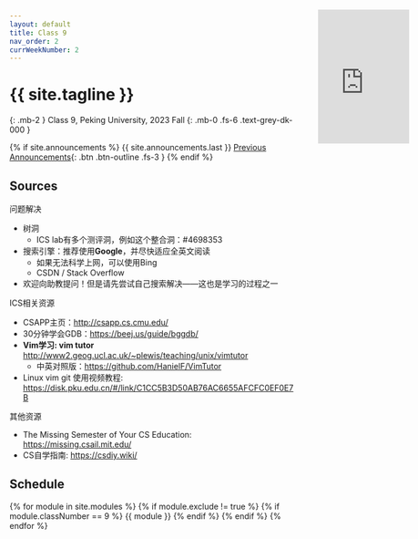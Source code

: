 ```yaml
---
layout: default
title: Class 9
nav_order: 2
currWeekNumber: 2
---
```

 
# {{ site.tagline }}
{: .mb-2 }
Class 9, Peking University, 2023 Fall
{: .mb-0 .fs-6 .text-grey-dk-000 }

{% if site.announcements %}
{{ site.announcements.last }}
[Previous Announcements](announcements.md){: .btn .btn-outline .fs-3 }
{% endif %}
## Sources
问题解决
- 树洞
    - ICS lab有多个测评洞，例如这个整合洞：#4698353
- 搜索引擎：推荐使用**Google**，并尽快适应全英文阅读
    - 如果无法科学上网，可以使用Bing
    - CSDN / Stack Overflow
- 欢迎向助教提问！但是请先尝试自己搜索解决——这也是学习的过程之一

ICS相关资源
- CSAPP主页：http://csapp.cs.cmu.edu/
- 30分钟学会GDB：https://beej.us/guide/bggdb/
- **Vim学习: vim tutor**  http://www2.geog.ucl.ac.uk/~plewis/teaching/unix/vimtutor
    - 中英对照版：https://github.com/HanielF/VimTutor
- Linux vim git 使用视频教程: https://disk.pku.edu.cn/#/link/C1CC5B3D50AB76AC6655AFCFC0EF0E7B

其他资源
- The Missing Semester of Your CS Education: https://missing.csail.mit.edu/
- CS自学指南: https://csdiy.wiki/

## Schedule
{% for module in site.modules %}
{% if module.exclude != true %}
{% if module.classNumber == 9 %}
<a name="week-{{module.weekNumber}}"></a>
{{ module }}
{% endif %}
{% endif %}
{% endfor %}

<iframe src="https://www.random.org/widgets/integers/iframe.php?title=True+Random+Number+Generator&amp;buttontxt=Generate&amp;width=160&amp;height=235&amp;border=on&amp;bgcolor=%23FFFFFF&amp;txtcolor=%23777777&amp;altbgcolor=%23808080&amp;alttxtcolor=%23FFFFFF&amp;defaultmin=1&amp;defaultmax=17&amp;fixed=off" frameborder="0" width="160" height="235" style="min-height:235px;" scrolling="no" longdesc="https://www.random.org/integers/"></iframe>
<style>iframe { display: block; position: fixed; top: 60px; right: 30px;}</style>
